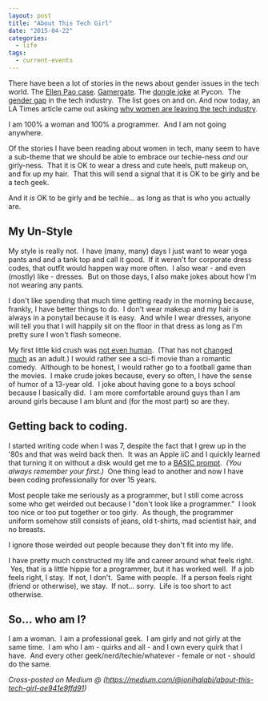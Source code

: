 ```yaml
---
layout: post
title: "About This Tech Girl"
date: "2015-04-22"
categories:
  - life
tags:
  - current-events
---
```


There have been a lot of stories in the news about gender issues in the tech world. The [Ellen Pao case](https://slate.com/business/2015/03/ellen-pao-trial-the-lawsuit-brought-awareness-to-workplace-sexism-but-the-setbacks-are-gripping.html). [Gamergate](https://gawker.com/what-is-gamergate-and-why-an-explainer-for-non-geeks-1642909080). The [dongle joke](https://techcrunch.com/2013/03/21/a-dongle-joke-that-spiraled-way-out-of-control/) at Pycon.  The [gender gap](http://www.usatoday.com/story/tech/2015/03/26/silicon-valley-gender-gap-widening/70444276/) in the tech industry.  The list goes on and on. And now today, an LA Times article came out asking [why women are leaving the tech industry](https://www.latimes.com/business/la-fi-women-tech-20150222-story.html).

I am 100% a woman and 100% a programmer.  And I am not going anywhere.

Of the stories I have been reading about women in tech, many seem to have a sub-theme that we should be able to embrace our techie-ness _and_ our girly-ness.  That it is OK to wear a dress and cute heels, putt makeup on, and fix up my hair.  That this will send a signal that it is OK to be girly and be a tech geek.

And it _is_ OK to be girly and be techie... as long as that is who you actually are.

## My Un-Style

My style is really not.  I have (many, many) days I just want to wear yoga pants and and a tank top and call it good.  If it weren't for corporate dress codes, that outfit would happen way more often.  I also wear - and even (mostly) like - dresses.  But on those days, I also make jokes about how I'm not wearing any pants.

I don't like spending that much time getting ready in the morning because, frankly, I have better things to do.  I don't wear makeup and my hair is always in a ponytail because it is easy.  And while I wear dresses, anyone will tell you that I will happily sit on the floor in that dress as long as I'm pretty sure I won't flash someone.

My first little kid crush was [not even human](https://starwars.fandom.com/wiki/R2-D2).  (That has not [changed much](https://tardis.fandom.com/wiki/Tenth_Doctor) as an adult.) I would rather see a sci-fi movie than a romantic comedy.  Although to be honest, I would rather go to a football game than the movies.  I make crude jokes because, every so often, I have the sense of humor of a 13-year old.  I joke about having gone to a boys school because I basically did.  I am more comfortable around guys than I am around girls because I am blunt and (for the most part) so are they.

## Getting back to coding.

I started writing code when I was 7, despite the fact that I grew up in the '80s and that was weird back then.  It was an Apple iiC and I quickly learned that turning it on without a disk would get me to a [BASIC prompt](http://www.landsnail.com/a2ref.htm).  _(You always remember your first.)_  One thing lead to another and now I have been coding professionally for over 15 years.

Most people take me seriously as a programmer, but I still come across some who get weirded out because I "don't look like a programmer."  I look too nice or too put together or too girly.  As though, the programmer uniform somehow still consists of jeans, old t-shirts, mad scientist hair, and no breasts.

I ignore those weirded out people because they don't fit into my life.

I have pretty much constructed my life and career around what feels right.  Yes, that is a little hippie for a programmer, but it has worked well.  If a job feels right, I stay.  If not, I don't.  Same with people.  If a person feels right (friend or otherwise), we stay.  If not... sorry.  Life is too short to act otherwise.

## So... who am I?

I am a woman.  I am a professional geek.  I am girly and not girly at the same time.  I am who I am - quirks and all - and I own every quirk that I have.  And every other geek/nerd/techie/whatever - female or not - should do the same.

_Cross-posted on Medium @ (https://medium.com/@jonihalabi/about-this-tech-girl-ae941e9ffd91)_
